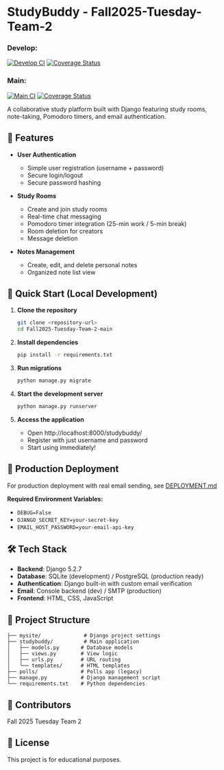 # StudyBuddy - Fall2025-Tuesday-Team-2
### Develop:
[![Develop CI](https://github.com/Makendy-Midouin-STAC-Software-Engineer/Fall2025-Tuesday-Team-2/actions/workflows/ci.yml/badge.svg?branch=develop)](https://github.com/Makendy-Midouin-STAC-Software-Engineer/Fall2025-Tuesday-Team-2/actions/workflows/ci.yml)
[![Coverage Status](https://coveralls.io/repos/github/Makendy-Midouin-STAC-Software-Engineer/Fall2025-Tuesday-Team-2/badge.svg?branch=develop)](https://coveralls.io/github/Makendy-Midouin-STAC-Software-Engineer/Fall2025-Tuesday-Team-2?branch=develop)

### Main:
[![Main CI](https://github.com/Makendy-Midouin-STAC-Software-Engineer/Fall2025-Tuesday-Team-2/actions/workflows/ci.yml/badge.svg?branch=main)](https://github.com/Makendy-Midouin-STAC-Software-Engineer/Fall2025-Tuesday-Team-2/actions/workflows/ci.yml)
[![Coverage Status](https://coveralls.io/repos/github/Makendy-Midouin-STAC-Software-Engineer/Fall2025-Tuesday-Team-2/badge.svg?branch=main)](https://coveralls.io/github/Makendy-Midouin-STAC-Software-Engineer/Fall2025-Tuesday-Team-2?branch=main)


A collaborative study platform built with Django featuring study rooms, note-taking, Pomodoro timers, and email authentication.

## 🎯 Features

- **User Authentication**
  - Simple user registration (username + password)
  - Secure login/logout
  - Secure password hashing

- **Study Rooms**
  - Create and join study rooms
  - Real-time chat messaging
  - Pomodoro timer integration (25-min work / 5-min break)
  - Room deletion for creators
  - Message deletion

- **Notes Management**
  - Create, edit, and delete personal notes
  - Organized note list view

## 🚀 Quick Start (Local Development)

1. **Clone the repository**
   ```bash
   git clone <repository-url>
   cd Fall2025-Tuesday-Team-2-main
   ```

2. **Install dependencies**
   ```bash
   pip install -r requirements.txt
   ```

3. **Run migrations**
   ```bash
   python manage.py migrate
   ```

4. **Start the development server**
   ```bash
   python manage.py runserver
   ```

5. **Access the application**
   - Open http://localhost:8000/studybuddy/
   - Register with just username and password
   - Start using immediately!

## 📧 Production Deployment

For production deployment with real email sending, see [DEPLOYMENT.md](DEPLOYMENT.md)

**Required Environment Variables:**
- `DEBUG=False`
- `DJANGO_SECRET_KEY=your-secret-key`
- `EMAIL_HOST_PASSWORD=your-email-api-key`

## 🛠️ Tech Stack

- **Backend**: Django 5.2.7
- **Database**: SQLite (development) / PostgreSQL (production ready)
- **Authentication**: Django built-in with custom email verification
- **Email**: Console backend (dev) / SMTP (production)
- **Frontend**: HTML, CSS, JavaScript

## 📁 Project Structure

```
├── mysite/              # Django project settings
├── studybuddy/          # Main application
│   ├── models.py       # Database models
│   ├── views.py        # View logic
│   ├── urls.py         # URL routing
│   └── templates/      # HTML templates
├── polls/              # Polls app (legacy)
├── manage.py           # Django management script
└── requirements.txt    # Python dependencies
```

## 👥 Contributors

Fall 2025 Tuesday Team 2

## 📝 License

This project is for educational purposes.